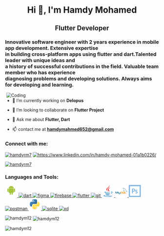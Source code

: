 <h1 align="center">Hi 👋, I'm Hamdy Mohamed</h1>
<h2 align="center">Flutter Developer</h2>
<h3 align="left">Innovative software engineer with 2 years experience in mobile app development. Extensive expertise<br>
in building cross-platform apps using flutter and dart.Talented leader with unique ideas and <br>
a history of successful contributions in the field. Valuable team member who has experience<br>
diagnosing problems and developing solutions. Always aims for developing and learning.<br></h3>
<img align="right" alt="Coding" width="500" src="https://camo.githubusercontent.com/5ddf73ad3a205111cf8c686f687fc216c2946a75005718c8da5b837ad9de78c9/68747470733a2f2f7468756d62732e6766796361742e636f6d2f4576696c4e657874446576696c666973682d736d616c6c2e676966"</img>
<p>  </p>

- 🔭 I’m currently working on **Delopus**

- 👯 I’m looking to collaborate on **Flutter Project**

- 💬 Ask me about **Flutter, Dart**

- 📫 contact me at **hamdymahmed652@gmail.com**

<h3 align="left">Connect with me:</h3>
<p align="left">
<a href="https://twitter.com/hamdyrm7" target="blank"><img align="center" src="https://raw.githubusercontent.com/rahuldkjain/github-profile-readme-generator/master/src/images/icons/Social/twitter.svg" alt="hamdyrm7" height="30" width="40" /></a>
<a href="https://linkedin.com/in/https://www.linkedin.com/in/hamdy-mohamed-01a1b0226/" target="blank"><img align="center" src="https://raw.githubusercontent.com/rahuldkjain/github-profile-readme-generator/master/src/images/icons/Social/linked-in-alt.svg" alt="https://www.linkedin.com/in/hamdy-mohamed-01a1b0226/" height="30" width="40" /></a>
</p>
<p align="left"> <a href="https://twitter.com/hamdyrm7" target="blank"><img src="https://img.shields.io/twitter/follow/hamdyrm7?logo=twitter&style=for-the-badge" alt="hamdyrm7" /></a> </p>

<h3 align="left">Languages and Tools:</h3>
<p align="left"> <a href="https://developer.android.com" target="_blank" rel="noreferrer"> <img src="https://raw.githubusercontent.com/devicons/devicon/master/icons/android/android-original-wordmark.svg" alt="android" width="40" height="40"/> </a> <a href="https://dart.dev" target="_blank" rel="noreferrer"> <img src="https://www.vectorlogo.zone/logos/dartlang/dartlang-icon.svg" alt="dart" width="40" height="40"/> </a> <a href="https://www.figma.com/" target="_blank" rel="noreferrer"> <img src="https://www.vectorlogo.zone/logos/figma/figma-icon.svg" alt="figma" width="40" height="40"/> </a> <a href="https://firebase.google.com/" target="_blank" rel="noreferrer"> <img src="https://www.vectorlogo.zone/logos/firebase/firebase-icon.svg" alt="firebase" width="40" height="40"/> </a> <a href="https://flutter.dev" target="_blank" rel="noreferrer"> <img src="https://www.vectorlogo.zone/logos/flutterio/flutterio-icon.svg" alt="flutter" width="40" height="40"/> </a> <a href="https://git-scm.com/" target="_blank" rel="noreferrer"> <img src="https://www.vectorlogo.zone/logos/git-scm/git-scm-icon.svg" alt="git" width="40" height="40"/> </a> <a href="https://www.java.com" target="_blank" rel="noreferrer"> <img src="https://raw.githubusercontent.com/devicons/devicon/master/icons/java/java-original.svg" alt="java" width="40" height="40"/> </a> <a href="https://www.mysql.com/" target="_blank" rel="noreferrer"> <img src="https://raw.githubusercontent.com/devicons/devicon/master/icons/mysql/mysql-original-wordmark.svg" alt="mysql" width="40" height="40"/> </a> <a href="https://www.photoshop.com/en" target="_blank" rel="noreferrer"> <img src="https://raw.githubusercontent.com/devicons/devicon/master/icons/photoshop/photoshop-line.svg" alt="photoshop" width="40" height="40"/> </a> <a href="https://postman.com" target="_blank" rel="noreferrer"> <img src="https://www.vectorlogo.zone/logos/getpostman/getpostman-icon.svg" alt="postman" width="40" height="40"/> </a> <a href="https://www.python.org" target="_blank" rel="noreferrer"> <img src="https://raw.githubusercontent.com/devicons/devicon/master/icons/python/python-original.svg" alt="python" width="40" height="40"/> </a> <a href="https://www.sqlite.org/" target="_blank" rel="noreferrer"> <img src="https://www.vectorlogo.zone/logos/sqlite/sqlite-icon.svg" alt="sqlite" width="40" height="40"/> </a> <a href="https://www.adobe.com/products/xd.html" target="_blank" rel="noreferrer"> <img src="https://cdn.worldvectorlogo.com/logos/adobe-xd.svg" alt="xd" width="40" height="40"/> </a> </p>

<p><img align="left" src="https://github-readme-stats.vercel.app/api/top-langs?username=hamdym12&show_icons=true&locale=en&layout=compact" alt="hamdym12" /></p>

<p>&nbsp;<img align="center" src="https://github-readme-stats.vercel.app/api?username=hamdym12&show_icons=true&locale=en" alt="hamdym12" /></p>

<p><img align="center" src="https://github-readme-streak-stats.herokuapp.com/?user=hamdym12&" alt="hamdym12" /></p>
